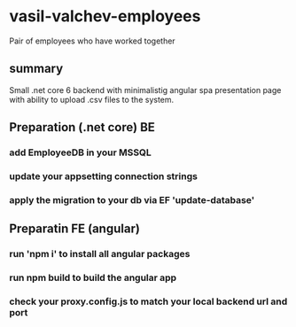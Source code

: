 # vasil-valchev-employees
Pair of employees who have worked together

## summary
Small .net core 6 backend with minimalistig angular spa presentation page with ability to upload .csv files to the system.

## Preparation (.net core) BE
### add EmployeeDB in your MSSQL
### update your appsetting connection strings
### apply the migration to your db via EF 'update-database'

## Preparatin FE (angular)
### run 'npm i' to install all angular packages
### run npm build to build the angular app
### check your proxy.config.js to match your local backend url and port
